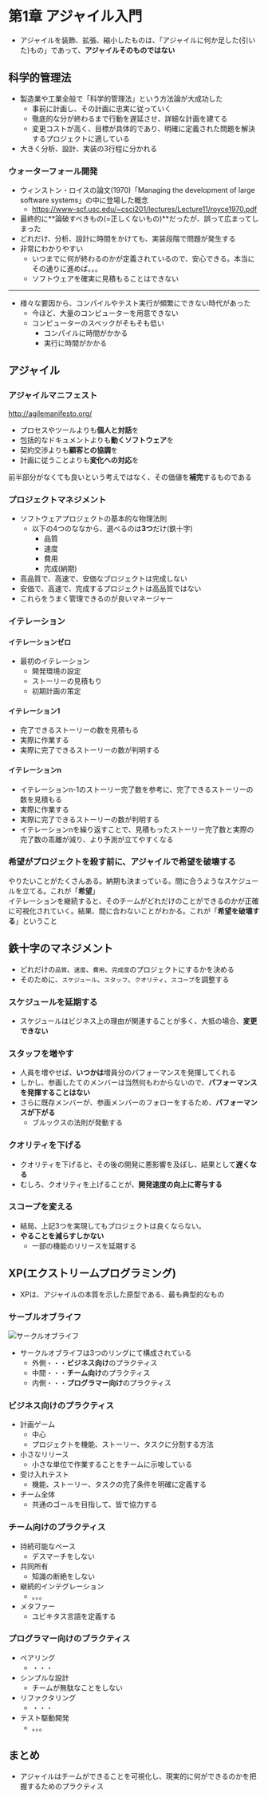 # 第1章 アジャイル入門

- アジャイルを装飾、拡張、縮小したものは、「アジャイルに何か足した(引いた)もの」であって、**アジャイルそのものではない**

## 科学的管理法

- 製造業や工業全般で「科学的管理法」という方法論が大成功した
  - 事前に計画し、その計画に忠実に従っていく
  - 徹底的な分が終わるまで行動を遅延させ、詳細な計画を建てる
  - 変更コストが高く、目標が具体的であり、明確に定義された問題を解決するプロジェクトに適している
- 大きく分析、設計、実装の3行程に分かれる

### ウォーターフォール開発

- ウィンストン・ロイスの論文(1970)「Managing the development of large software systems」の中に登場した概念
  - https://www-scf.usc.edu/~csci201/lectures/Lecture11/royce1970.pdf
- 最終的に**論破すべきもの(=正しくないもの)**だったが、誤って広まってしまった
- どれだけ、分析、設計に時間をかけても、実装段階で問題が発生する
- 非常にわかりやすい
  - いつまでに何が終わるのかが定義されているので、安心できる。本当にその通りに進めば。。。
  - ソフトウェアを確実に見積もることはできない

---
- 様々な要因から、コンパイルやテスト実行が頻繁にできない時代があった
  - 今ほど、大量のコンピューターを用意できない
  - コンピューターのスペックがそもそも低い
    - コンパイルに時間がかかる
    - 実行に時間がかかる

## アジャイル

### アジャイルマニフェスト

http://agilemanifesto.org/

- プロセスやツールよりも**個人と対話**を
- 包括的なドキュメントよりも**動くソフトウェア**を
- 契約交渉よりも**顧客との協調**を
- 計画に従うことよりも**変化への対応**を

前半部分がなくても良いという考えではなく、その価値を**補完**するものである

### プロジェクトマネジメント

- ソフトウェアプロジェクトの基本的な物理法則
  - 以下の4つのななから、選べるのは**3つ**だけ(鉄十字)
    - 品質
    - 速度
    - 費用
    - 完成(納期)
- 高品質で、高速で、安価なプロジェクトは完成しない
- 安価で、高速で、完成するプロジェクトは高品質ではない
- これらをうまく管理できるのが良いマネージャー

### イテレーション

#### イテレーションゼロ

- 最初のイテレーション
  - 開発環境の設定
  - ストーリーの見積もり
  - 初期計画の策定

#### イテレーション1

- 完了できるストーリーの数を見積もる
- 実際に作業する
- 実際に完了できるストーリーの数が判明する

#### イテレーションn

- イテレーションn-1のストーリー完了数を参考に、完了できるストーリーの数を見積もる
- 実際に作業する
- 実際に完了できるストーリーの数が判明する
- イテレーションnを繰り返すことで、見積もったストーリー完了数と実際の完了数の乖離が減り、より予測が立てやすくなる

### 希望がプロジェクトを殺す前に、アジャイルで希望を破壊する

やりたいことがたくさんある。納期も決まっている。間に合うようなスケジュールを立てる。これが「**希望**」<br>
イテレーションを継続すると、そのチームがどれだけのことができるのかが正確に可視化されていく。結果、間に合わないことがわかる。これが「**希望を破壊する**」ということ

## 鉄十字のマネジメント

- どれだけの`品質`、`速度`、`費用`、`完成度`のプロジェクトにするかを決める
- そのために、`スケジュール`、`スタッフ`、`クオリティ`、`スコープ`を調整する

### スケジュールを延期する

- スケジュールはビジネス上の理由が関連することが多く、大抵の場合、**変更できない**

### スタッフを増やす

- 人員を増やせば、**いつかは**増員分のパフォーマンスを発揮してくれる
- しかし、参画したてのメンバーは当然何もわからないので、**パフォーマンスを発揮することはない**
- さらに既存メンバーが、参画メンバーのフォローをするため、**パフォーマンスが下がる**
  - ブルックスの法則が発動する

### クオリティを下げる

- クオリティを下げると、その後の開発に悪影響を及ぼし、結果として**遅くなる**
- むしろ、クオリティを上げることが、**開発速度の向上に寄与する**

### スコープを変える

- 結局、上記3つを実現してもプロジェクトは良くならない。
- **やることを減らすしかない**
   - 一部の機能のリリースを延期する

## XP(エクストリームプログラミング)
- XPは、アジャイルの本質を示した原型である、最も典型的なもの

### サーブルオブライフ

![サークルオブライフ](/books/clean_agile/images/circle_of_life.png)
- サークルオブライフは3つのリングにて構成されている
  - 外側・・・**ビジネス向け**のプラクティス
  - 中間・・・**チーム向け**のプラクティス
  - 内側・・・**プログラマー向け**のプラクティス

### ビジネス向けのプラクティス

- 計画ゲーム
  - 中心
  - プロジェクトを機能、ストーリー、タスクに分割する方法
- 小さなリリース
  - 小さな単位で作業することをチームに示唆している
- 受け入れテスト
  - 機能、ストーリー、タスクの完了条件を明確に定義する
- チーム全体
  - 共通のゴールを目指して、皆で協力する

### チーム向けのプラクティス

- 持続可能なペース
  - デスマーチをしない
- 共同所有
  - 知識の断絶をしない
- 継続的インテグレーション
  - 。。。
- メタファー
  - ユビキタス言語を定義する

### プログラマー向けのプラクティス

- ペアリング
  - ・・・
- シンプルな設計
  - チームが無駄なことをしない
- リファクタリング
  - ・・・
- テスト駆動開発
  - 。。。

## まとめ
- アジャイルはチームができることを可視化し、現実的に何ができるのかを把握するためのプラクティス
